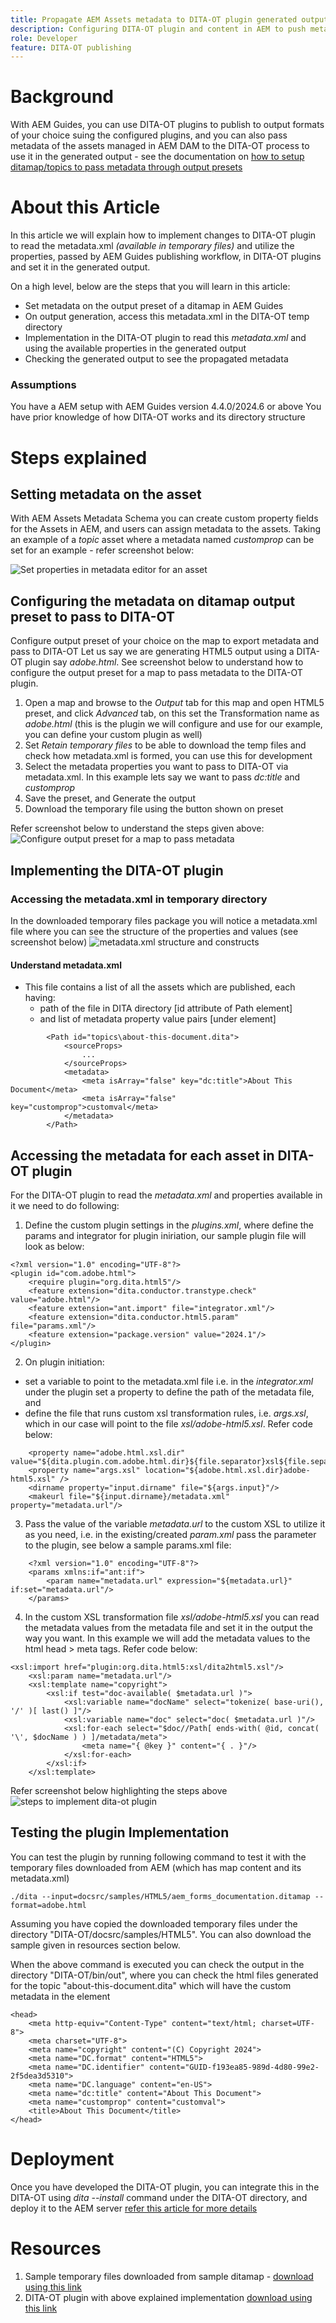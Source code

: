 ```yaml
---
title: Propagate AEM Assets metadata to DITA-OT plugin generated output
description: Configuring DITA-OT plugin and content in AEM to push metadata to generated output
role: Developer
feature: DITA-OT publishing
---
```


# Background
With AEM Guides, you can use DITA-OT plugins to publish to output formats of your choice suing the configured plugins, and
you can also pass metadata of the assets managed in AEM DAM to the DITA-OT process to use it in the generated output - see the documentation on [how to setup ditamap/topics to pass metadata through output presets](https://experienceleague.adobe.com/en/docs/experience-manager-guides/using/user-guide/output-gen/pass-metadata-dita-ot)

# About this Article
In this article we will explain how to implement changes to DITA-OT plugin to read the metadata.xml _(available in temporary files)_ and utilize the properties, passed by AEM Guides publishing workflow, in DITA-OT plugins and set it in the generated output. 

On a high level, below are the steps that you will learn in this article:
- Set metadata on the output preset of a ditamap in AEM Guides
- On output generation, access this metadata.xml in the DITA-OT temp directory
- Implementation in the DITA-OT plugin to read this _metadata.xml_ and using the available properties in the generated output
- Checking the generated output to see the propagated metadata

### Assumptions
You have a AEM setup with AEM Guides version 4.4.0/2024.6 or above
You have prior knowledge of how DITA-OT works and its directory structure


# Steps explained

## Setting metadata on the asset
With AEM Assets Metadata Schema you can create custom property fields for the Assets in AEM, and users can assign metadata to the assets. Taking an example of a _topic_ asset where a metadata named _customprop_ can be set for an example - refer screenshot below:

![Set properties in metadata editor for an asset](../../assets/publishing/assets-metadata-properties-ui-customprop.png)


## Configuring the metadata on ditamap output preset to pass to DITA-OT
Configure output preset of your choice on the map to export metadata and pass to DITA-OT
Let us say we are generating HTML5 output using a DITA-OT plugin say _adobe.html_.
See screenshot below to understand how to configure the output preset for a map to pass metadata to the DITA-OT plugin.
1. Open a map and browse to the _Output_ tab for this map and open HTML5 preset, and click _Advanced_ tab, on this set the Transformation name as _adobe.html_ (this is the plugin we will configure and use for our example, you can define your custom plugin as well)
2. Set _Retain temporary files_ to be able to download the temp files and check how metadata.xml is formed, you can use this for development
3. Select the metadata properties you want to pass to DITA-OT via metadata.xml. In this example lets say we want to pass _dc:title_ and _customprop_
4. Save the preset, and Generate the output
5. Download the temporary file using the button shown on preset

Refer screenshot below to understand the steps given above:
![Configure output preset for a map to pass metadata](../../assets/publishing/map-outputpreset-html5-customprop.png)


## Implementing the DITA-OT plugin

### Accessing the metadata.xml in temporary directory 
In the downloaded temporary files package you will notice a metadata.xml file where you can see the structure of the properties and values (see screenshot below)
![metadata.xml structure and constructs](../../assets/publishing/publish-tempfiles-metadata-structure.png)

#### Understand metadata.xml
- This file contains a list of all the assets which are published, each having:
    - path of the file in DITA directory [id attribute of Path element]
    - and list of metadata property value pairs [under <metadata> element]

```
        <Path id="topics\about-this-document.dita">
            <sourceProps>
                ...
            </sourceProps>
            <metadata>
                <meta isArray="false" key="dc:title">About This Document</meta>
                <meta isArray="false" key="customprop">customval</meta>
            </metadata>
        </Path>
```

## Accessing the metadata for each asset in DITA-OT plugin
For the DITA-OT plugin to read the _metadata.xml_ and properties available in it we need to do following:
1. Define the custom plugin settings in the _plugins.xml_, where define the params and integrator for plugin iniriation, our sample plugin file will look as below:
```
<?xml version="1.0" encoding="UTF-8"?>
<plugin id="com.adobe.html">
    <require plugin="org.dita.html5"/>
    <feature extension="dita.conductor.transtype.check" value="adobe.html"/>
    <feature extension="ant.import" file="integrator.xml"/>
    <feature extension="dita.conductor.html5.param" file="params.xml"/>
    <feature extension="package.version" value="2024.1"/>
</plugin>
```
2. On plugin initiation:
- set a variable to point to the metadata.xml file i.e. in the _integrator.xml_ under the plugin set a property to define the path of the metadata file, and
- define the file that runs custom xsl transformation rules, i.e. _args.xsl_, which in our case will point to the file _xsl/adobe-html5.xsl_. 
Refer code below:
```
    <property name="adobe.html.xsl.dir" value="${dita.plugin.com.adobe.html.dir}${file.separator}xsl${file.separator}"/>
    <property name="args.xsl" location="${adobe.html.xsl.dir}adobe-html5.xsl" />
    <dirname property="input.dirname" file="${args.input}"/>
    <makeurl file="${input.dirname}/metadata.xml" property="metadata.url"/>
```
3. Pass the value of the variable _metadata.url_ to the custom XSL to utilize it as you need, i.e. in the existing/created _param.xml_ pass the parameter to the plugin, see below a sample params.xml file:
```
    <?xml version="1.0" encoding="UTF-8"?>
    <params xmlns:if="ant:if">
        <param name="metadata.url" expression="${metadata.url}" if:set="metadata.url"/>
    </params>
```
4. In the custom XSL transformation file _xsl/adobe-html5.xsl_ you can read the metadata values from the metadata file and set it in the output the way you want. In this example we will add the metadata values to the html head > meta tags. Refer code below:
```
<xsl:import href="plugin:org.dita.html5:xsl/dita2html5.xsl"/>
    <xsl:param name="metadata.url"/>
    <xsl:template name="copyright">
        <xsl:if test="doc-available( $metadata.url )">
            <xsl:variable name="docName" select="tokenize( base-uri(), '/' )[ last() ]"/>
            <xsl:variable name="doc" select="doc( $metadata.url )"/>
            <xsl:for-each select="$doc//Path[ ends-with( @id, concat( '\', $docName ) ) ]/metadata/meta">
                <meta name="{ @key }" content="{ . }"/>
            </xsl:for-each>
        </xsl:if>
    </xsl:template>
```

Refer screenshot below highlighting the steps above
![steps to implement dita-ot plugin](../../assets/publishing/publishing-metadata-dita-ot-plugin-implementation.png)

## Testing the plugin Implementation
You can test the plugin by running following command to test it with the temporary files downloaded from AEM (which has map content and its metadata.xml)
```
./dita --input=docsrc/samples/HTML5/aem_forms_documentation.ditamap --format=adobe.html
```
Assuming you have copied the downloaded temporary files under the directory "DITA-OT/docsrc/samples/HTML5".
You can also download the sample given in resources section below.

When the above command is executed you can check the output in the directory "DITA-OT/bin/out", where you can check the html files generated for the topic "about-this-document.dita" which will have the custom metadata in the <head> element
```
<head>
    <meta http-equiv="Content-Type" content="text/html; charset=UTF-8">
    <meta charset="UTF-8">
    <meta name="copyright" content="(C) Copyright 2024">
    <meta name="DC.format" content="HTML5">
    <meta name="DC.identifier" content="GUID-f193ea85-989d-4d80-99e2-2f5dea3d5310">
    <meta name="DC.language" content="en-US">
    <meta name="dc:title" content="About This Document">
    <meta name="customprop" content="customval">
    <title>About This Document</title>
</head>
```


# Deployment
Once you have developed the DITA-OT plugin, you can integrate this in the DITA-OT using _dita --install_ command under the DITA-OT directory, and deploy it to the AEM server [refer this article for more details](https://experienceleaguecommunities.adobe.com/t5/experience-manager-guides/steps-to-setup-a-custom-dita-ot/td-p/407659)



# Resources
1. Sample temporary files downloaded from sample ditamap - [download using this link](../../assets/publishing/sample-temp-html5-adobe.html-content.zip)
2. DITA-OT plugin with above explained implementation [download using this link](../../assets/publishing/sample-custom-plugin-com.adobe.html.zip)